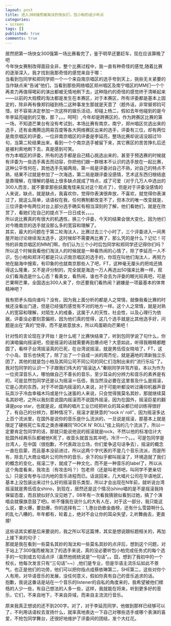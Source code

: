 ```yaml
---
layout: post
title: 进入300强而被淘汰的快女们，包小柏的话少听点
categories:
- screen
tags: []
published: true
comments: true
---
```

<p><p>居然把第一场快女300强第一场比赛看完了，鉴于明早还要赶车，现在应该算晚了吧<br />今年快女赛制改得面目全非，整个比赛过程中，我一直有种奇怪的感觉,随着比赛的逐渐深入，我才找到我那奇怪的感觉来自于哪：<br />当看到包同学和郑同学把一个一个来自南京唱区的选手夸到天上，挑些无关紧要的当作缺点来“告诫”他们，当看到那些网络唱区郑州唱区及南宁唱区的MM们一个个再卖力再值得喝彩的演出都被无情地刷下去，这种隐约的奇怪的感觉终于清晰起来——以前的大规模的淘汰都是发生在本赛区，对于本赛区，所有评委都是基本上固定的，除非再有像郑钧碰到杨二这种事发生那就是天意了（题外话，非常替郑钧可惜，好不容易决定参加一次这样的娱乐活动，却碰上杨二，假如去年他碰到的是今年李延亮碰到的艾敬，那？。。。呵呵）,今年却是跨赛区的，作为跨赛区比赛的第一场，不知道芒果台有没有考试到，本场比赛有南京，南宁，郑州唱区优选出来的选手，还有金鹰腾迅网易百度等各大网络赛区出来的选手，评委有三位，却有两位是南京唱区的评委，一位非南京唱区的评委是李延亮，整场比赛却说话没超过10句，当第二轮结果出来，看到一个个南京选手被留下来，其它赛区的苦苦挣扎后还是被利索地刷下去，真是感到可笑。<br />作为本唱区的评委，所有的选手都是自己精心挑选出来的，甚至于预选赛的时候就有评委为一些选手离去而动容，你把他们跟一群根本不认识的选手放在一起比赛，这种公平性何在，其他选手先输两局，第一局是评委对自己不熟，对自己的特点不熟，结果不过就是参加了一次海选，第二局是跟评委没感情，艺术这东西归根结底是靠理解，在理解的基础上很多缺点就成了特点，成了可爱（对于几万人中选出的300人而言，就不要拿那些妖魔鬼怪来反对这个观点了），但是对于评委没感情的人来说，缺点，就是缺点，我喜欢你，觉得你表演很奔放，不喜欢，就觉得你表演过了，就这么简单，话语权在我，任何赛制都改变不了，但本次的唯一改变就是，三位评委中有两位对台上部分选手确实有相当深刻的了解，他们看她们，就是在欣赏了，看她们在自己的提点下一日日成长，。。。<br />所以说比赛真的有很大的机遇性，换三个评委，今天的结果会很大变化，因为他们对今晚南京的选手就没那么多的宽容和理解了。<br />其实，最大的问题在于第二轮淘汰人，比赛过去三个小时了，三个评委进入一间黑屋开始讨论继续淘汰选手，这时候却不需要再比赛了，那么凭的是什么？记忆！可怜的非南京唱区的MM们啊，你们认为三个小时后包同学和郑同学还记得你们吗？所以这个时候我看他们淘汰人的时候就是一种看热闹的心情了，除了李延亮一人不识，包小柏和郑洋可都是只认识南京唱区的选手的，你现在叫他们淘汰人，再努力地在脑海中搜索，有印象的也就南京那些人了吧，FT，这种毫无厘头的把戏还搞得这么隆重，又不是评分制的，完全就是海选一万人再选出50强来比赛一样，观众们看海选是什么心态？看美女，看热闹，谁也不会去为评委的眼光较真吧，可是芒果啊芒果，全国选出300人来了，你还要我们看热闹？避嫌是一项最基本的体育精神吧？</p>
<p>我有把矛头指向谁吗？没有，因为我上面分析的都是人之常情，就像我看比赛的时候还没看出门道，但是已经强烈感觉有不对的地方一样。这个人之常情，就是对熟人的宽容和理解，对陌生人的戒备，这属于人的天性，社会性，以及心理行为依据，评委没必要刻意偏袒，因为他们真的觉得，这几个选手就是比其他选手好，问题是出在“真的”觉得，而不是故意放水，所以鸡蛋砸向芒果吧！</p>
<p>针对性的言论现在才开始！是什么呢？比赛快结束了，听到包同学说了句什么，你的演唱偏向摇滚吧，但是摇滚的话就需要再劲爆点吧？大意如此，听得我眼睛都瞪圆了，看样子台湾摇滚真的已死，在台湾说摇滚，就是男伍佰女晓培了，FT，这个小岛，音乐也快死了，除了出了一个自成一派的周杰伦，就是遍地的清新独立乐团了，其他的就是包小柏及其同公司不同公司的同仁们泡制出来的“流行乐坛”了。我对包同学的认识一下子跟我们伟大的“摇滚达人”秦刚同学并驾齐驱，本以为作为一位资深音乐人，哪怕做自己不善长的音乐，至少耳朵的分辨力和音乐的素养是有的，可是显然包同学还是认为摇滚＝伍佰，我当然没必要在这里普及什么是摇滚，它是心灵的东西，对于不听国内摇滚的人来说，对于可能听都没听过痛仰机器声音玩具沙子冷血幸福木玛或是什么迷笛的人来说，只会觉得我莫名其妙，那就继续莫名其妙吧，之所以我刻意说国内摇滚而不说国外摇滚，因为在国外，摇滚巨星的翻译是pop star，也就是说，成熟的唱片工业已经把听众的耳朵都已经训练得很好了，有自己的分辨力，那种情况下，摇滚才是狭意的“rock n' roll”，因为摇滚多达上百个流派里，在国外是说你的音乐是什么流派的，一旦说是摇滚，那基本上就是限定了硬核死亡车库之类赤裸裸同"ROCK N' ROLL"挂上钩的几个流派了。所以一定要肯定包同学的话，那就只能说他说的摇滚就是rock，不然以他的标准估计大批国外经典乐队都被他K死了，收音头就首当其冲吧，冷汗一个。。。可是包同学是台湾人，在中国（很抱歉，不代表政治立场，你们爱争这句话争去），摇滚的概念一直在启蒙，而且基本没前进过，所以这两个字代表的不是几个音乐流派，而是所有，除去几大商业唱片公司所作的音乐，余下的似乎都叫摇滚了，环境造就了我们的概念的变化，摇滚二字，就成了一种文化，而不是一种音乐的label了，所以从这个角度看来，我攻击（有攻击吗？）包老师（还是叫老师吧，叫同学不更亲切么）只是没有参与过内地的音乐进程而已。话说回来，几大唱片公司在华语地区，基本上没包装出来过什么好的摇滚音乐类型，所以才会出现在N年前，就听说台湾摇滚就是男伍佰女shino，到现在，居然还是这个情况(shino唱的是不是摇滚我持保留态度，而且貌似好久没见她了，08年有一次看我猜貌似看到过她，搞了个演唱会就偃旗息鼓了吧)。听不懂我在说什么的大有人在，对于这一部分，我只能这么说，要火爆，要劲爆，你的选择有二：1,港台劲歌金曲榜，还有什么雪碧啊什么的乱七八糟的，年年都有，轮着上，绝对不会让你的耳朵失望，2,听舞曲去，更直接!</p>
<p>这些话其实都是后来要说的，我之所以写这篇博，其实是想说跟标题相关的，再加上接下来的句子：<br />那就是我在看到一些莫名其妙的淘汰和一些莫名其妙的点评后，想到这个问题，对于站上了300强而被淘汰了的选手来说，真的没必要听包小柏完成任务式的每个选手的一句到或五句话点评（虽然他统统说是“一句话”。。囧，想到了我初中的一个校长，他每次发言只有“三句话”~~）,他们是专业，但是华语主流乐坛如此不景气，也正是他们的功劳，他们可以把你指点成蔡依琳第二，SHE第二，这些对你个人有用，对华语音乐的发展，没任何意义，假如你真有自己的音乐追求的话。<br />抱歉，我说这番话是站在一个音乐的listener的自私的角度来的，我希望被他们桎梏的人少一些，有自己想法的人多一些，这样，我就能在将来，听到更多好的音乐，它们，不来自地下，不来自异域，而来自主流流行音乐。</p>
<p>原来我真正想说的还不到200字。对了，对于李延亮同学，他做到那样已经够可以了，不利用话语权去宣扬什么，就率真地表达一下自己对哪些选手或哪个表演的喜爱，不抢包同学舞台，还很好地维护了评委间的团结，发个大红花。</p></p>
